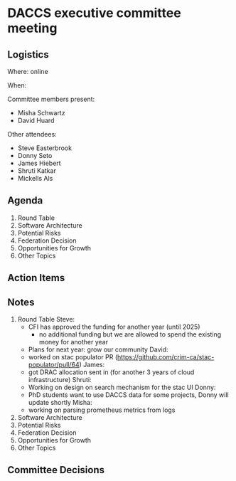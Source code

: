 # DACCS executive committee meeting

## Logistics

Where: online

When:

Committee members present:

- Misha Schwartz
- David Huard

Other attendees:

- Steve Easterbrook
- Donny Seto
- James Hiebert
- Shruti Katkar
- Mickells Als

## Agenda

1. Round Table
2. Software Architecture
3. Potential Risks
4. Federation Decision
5. Opportunities for Growth
6. Other Topics

## Action Items


## Notes

1. Round Table
Steve:
   - CFI has approved the funding for another year (until 2025)
      - no additional funding but we are allowed to spend the existing money for another year
   - Plans for next year: grow our community
David:
   - worked on stac populator PR (https://github.com/crim-ca/stac-populator/pull/64)
James:
   - got DRAC allocation sent in (for another 3 years of cloud infrastructure)
Shruti:
   - Working on design on search mechanism for the stac UI
Donny:
   - PhD students want to use DACCS data for some projects, Donny will update shortly
Misha:
   - working on parsing prometheus metrics from logs
2. Software Architecture
3. Potential Risks
4. Federation Decision
5. Opportunities for Growth
6. Other Topics

## Committee Decisions
